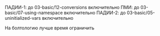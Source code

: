 ПАДИИ-1: до 03-basic/12-conversions включительно
ПМИ: до 03-basic/07-using-namespace включительно
ПАДИИ-2: до 03-basic/05-uninitialized-vars включительно

На болтологию лучше время ограничить

